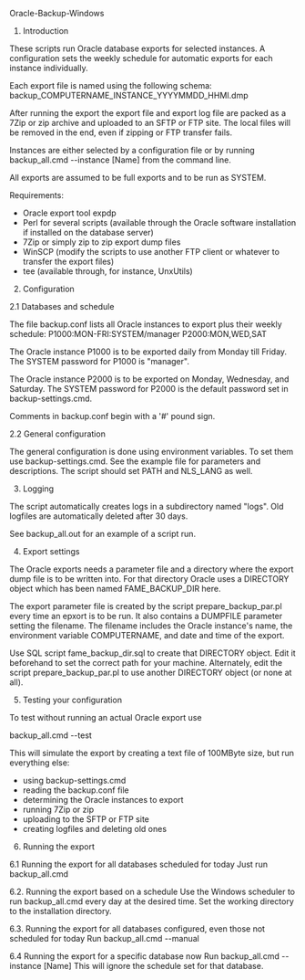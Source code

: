 Oracle-Backup-Windows

1. Introduction

These scripts run Oracle database exports for selected instances.
A configuration sets the weekly schedule for automatic exports
for each instance individually.

Each export file is named using the following schema:
backup_COMPUTERNAME_INSTANCE_YYYYMMDD_HHMI.dmp

After running the export the export file and export log file are
packed as a 7Zip or zip archive and uploaded to an SFTP or FTP site.
The local files will be removed in the end, even if zipping or FTP transfer fails.

Instances are either selected by a configuration file or by running 
 backup_all.cmd --instance [Name]
from the command line.

All exports are assumed to be full exports and to be run as SYSTEM.

Requirements:
- Oracle export tool expdp
- Perl for several scripts (available through the Oracle software installation if installed on the database server)
- 7Zip or simply zip to zip export dump files
- WinSCP (modify the scripts to use another FTP client or whatever to transfer the export files)
- tee (available through, for instance, UnxUtils)

2. Configuration

2.1 Databases and schedule

The file backup.conf lists all Oracle instances to export plus their weekly schedule:
P1000:MON-FRI:SYSTEM/manager
P2000:MON,WED,SAT

The Oracle instance P1000 is to be exported daily from Monday till Friday.
The SYSTEM password for P1000 is "manager".

The Oracle instance P2000 is to be exported on Monday, Wednesday, and Saturday.
The SYSTEM password for P2000 is the default password set in backup-settings.cmd.

Comments in backup.conf begin with a '#' pound sign.

2.2 General configuration

The general configuration is done using environment variables.
To set them use backup-settings.cmd.
See the example file for parameters and descriptions.
The script should set PATH and NLS_LANG as well.

3. Logging

The script automatically creates logs in a subdirectory named "logs".
Old logfiles are automatically deleted after 30 days.

See backup_all.out for an example of a script run.

4. Export settings

The Oracle exports needs a parameter file and a directory where the export dump file
is to be written into. For that directory Oracle uses a DIRECTORY object
which has been named FAME_BACKUP_DIR here.

The export parameter file is created by the script prepare_backup_par.pl every time
an epxort is to be run. It also contains a DUMPFILE parameter setting the filename.
The filename includes the Oracle instance's name, the environment variable COMPUTERNAME, 
and date and time of the export.

Use SQL script fame_backup_dir.sql to create that DIRECTORY object.
Edit it beforehand to set the correct path for your machine.
Alternately, edit the script prepare_backup_par.pl to use another DIRECTORY object
(or none at all).


5. Testing your configuration

To test without running an actual Oracle export use

backup_all.cmd --test

This will simulate the export by creating a text file of 100MByte size,
but run everything else: 
- using backup-settings.cmd
- reading the backup.conf file
- determining the Oracle instances to export
- running 7Zip or zip
- uploading to the SFTP or FTP site
- creating logfiles and deleting old ones

6. Running the export

6.1 Running the export for all databases scheduled for today
Just run
backup_all.cmd

6.2. Running the export based on a schedule
Use the Windows scheduler to run backup_all.cmd every day at the desired time.
Set the working directory to the installation directory.

6.3. Running the export for all databases configured, even those not scheduled for today
Run
backup_all.cmd --manual

6.4 Running the export for a specific database now
Run
backup_all.cmd --instance [Name]
This will ignore the schedule set for that database.

